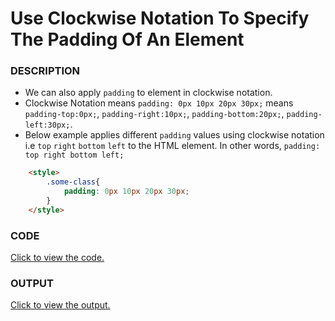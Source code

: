 # Use Clockwise Notation To Specify The Padding Of An Element

### DESCRIPTION
* We can also apply `padding` to element in clockwise notation.
* Clockwise Notation means `padding: 0px 10px 20px 30px;` means `padding-top:0px;`, `padding-right:10px;`, `padding-bottom:20px;`, `padding-left:30px;`.
* Below example applies different `padding` values using clockwise notation i.e `top` `right` `bottom` `left` to the HTML element. In other words, `padding: top right bottom left;`
```html
    <style>
        .some-class{
            padding: 0px 10px 20px 30px;
        }
    </style>
``` 

### CODE
[Click to view the code.](use-clockwise-notation-to-specify-the-padding-of-an-element.html)

### OUTPUT
[Click to view the output.](http://htmlpreview.github.io/?https://github.com/saipothanjanjanam/freecodecamp-full-stack-dev/blob/master/Responsive_Web_Design_Certification/2.Basic_CSS/21.Use_Clockwise_Notation_To_Specify_The_Padding_Of_An_Element/use-clockwise-notation-to-specify-the-padding-of-an-element.html)
